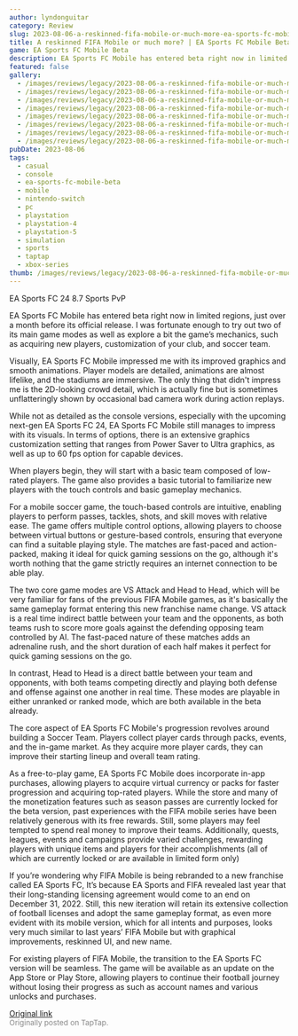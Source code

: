 ```yaml
---
author: lyndonguitar
category: Review
slug: 2023-08-06-a-reskinned-fifa-mobile-or-much-more-ea-sports-fc-mobile-beta-first-impressions
title: A reskinned FIFA Mobile or much more? | EA Sports FC Mobile Beta - First Impressions
game: EA Sports FC Mobile Beta
description: EA Sports FC Mobile has entered beta right now in limited regions, just over a month before its official release. I was fortunate enough to try out two of its main game modes as well as explore a bit the game’s mechanics, such as acquiring new players, customization of your club, and soccer team.
featured: false
gallery:
  - /images/reviews/legacy/2023-08-06-a-reskinned-fifa-mobile-or-much-more--ea-sports-fc-mobile-beta---first-impressions-0.avif
  - /images/reviews/legacy/2023-08-06-a-reskinned-fifa-mobile-or-much-more--ea-sports-fc-mobile-beta---first-impressions-1.avif
  - /images/reviews/legacy/2023-08-06-a-reskinned-fifa-mobile-or-much-more--ea-sports-fc-mobile-beta---first-impressions-2.avif
  - /images/reviews/legacy/2023-08-06-a-reskinned-fifa-mobile-or-much-more--ea-sports-fc-mobile-beta---first-impressions-3.avif
  - /images/reviews/legacy/2023-08-06-a-reskinned-fifa-mobile-or-much-more--ea-sports-fc-mobile-beta---first-impressions-4.avif
  - /images/reviews/legacy/2023-08-06-a-reskinned-fifa-mobile-or-much-more--ea-sports-fc-mobile-beta---first-impressions-5.avif
  - /images/reviews/legacy/2023-08-06-a-reskinned-fifa-mobile-or-much-more--ea-sports-fc-mobile-beta---first-impressions-6.avif
  - /images/reviews/legacy/2023-08-06-a-reskinned-fifa-mobile-or-much-more--ea-sports-fc-mobile-beta---first-impressions-7.avif
pubDate: 2023-08-06
tags:
  - casual
  - console
  - ea-sports-fc-mobile-beta
  - mobile
  - nintendo-switch
  - pc
  - playstation
  - playstation-4
  - playstation-5
  - simulation
  - sports
  - taptap
  - xbox-series
thumb: /images/reviews/legacy/2023-08-06-a-reskinned-fifa-mobile-or-much-more--ea-sports-fc-mobile-beta---first-impressions-0.avif
---
```


EA Sports FC 24
8.7
Sports
PvP

EA Sports FC Mobile has entered beta right now in limited regions, just over a month before its official release. I was fortunate enough to try out two of its main game modes as well as explore a bit the game’s mechanics, such as acquiring new players, customization of your club, and soccer team.

Visually, EA Sports FC Mobile impressed me with its improved graphics and smooth animations. Player models are detailed, animations are almost lifelike, and the stadiums are immersive. The only thing that didn't impress me is the 2D-looking crowd detail, which is actually fine but is sometimes unflatteringly shown by occasional bad camera work during action replays.

While not as detailed as the console versions, especially with the upcoming next-gen EA Sports FC 24, EA Sports FC Mobile still manages to impress with its visuals. In terms of options, there is an extensive graphics customization setting that ranges from Power Saver to Ultra graphics, as well as up to 60 fps option for capable devices.

When players begin, they will start with a basic team composed of low-rated players. The game also provides a basic tutorial to familiarize new players with the touch controls and basic gameplay mechanics.

For a mobile soccer game, the touch-based controls are intuitive, enabling players to perform passes, tackles, shots, and skill moves with relative ease. The game offers multiple control options, allowing players to choose between virtual buttons or gesture-based controls, ensuring that everyone can find a suitable playing style. The matches are fast-paced and action-packed, making it ideal for quick gaming sessions on the go, although it's worth nothing that the game strictly requires an internet connection to be able play.

The two core game modes are VS Attack and Head to Head, which will be very familiar for fans of the previous FIFA Mobile games, as it's basically the same gameplay format entering this new franchise name change. VS attack is a real time indirect battle between your team and the opponents, as both teams rush to score more goals against the defending opposing team controlled by AI. The fast-paced nature of these matches adds an adrenaline rush, and the short duration of each half makes it perfect for quick gaming sessions on the go.

In contrast, Head to Head is a direct battle between your team and opponents, with both teams competing directly and playing both defense and offense against one another in real time. These modes are playable in either unranked or ranked mode, which are both available in the beta already.

The core aspect of EA Sports FC Mobile's progression revolves around building a Soccer Team. Players collect player cards through packs, events, and the in-game market. As they acquire more player cards, they can improve their starting lineup and overall team rating.

As a free-to-play game, EA Sports FC Mobile does incorporate in-app purchases, allowing players to acquire virtual currency or packs for faster progression and acquiring top-rated players. While the store and many of the monetization features such as season passes are currently locked for the beta version, past experiences with the FIFA mobile series have been relatively generous with its free rewards. Still, some players may feel tempted to spend real money to improve their teams. Additionally, quests, leagues, events and campaigns provide varied challenges, rewarding players with unique items and players for their accomplishments (all of which are currently locked or are available in limited form only)

If you’re wondering why FIFA Mobile is being rebranded to a new franchise called EA Sports FC, It’s because EA Sports and FIFA revealed last year that their long-standing licensing agreement would come to an end on December 31, 2022. Still, this new iteration will retain its extensive collection of football licenses and adopt the same gameplay format, as even more evident with its mobile version, which for all intents and purposes, looks very much similar to last years’ FIFA Mobile but with graphical improvements, reskinned UI, and new name.

For existing players of FIFA Mobile, the transition to the EA Sports FC version will be seamless. The game will be available as an update on the App Store or Play Store, allowing players to continue their football journey without losing their progress as such as account names and various unlocks and purchases.

[Original link](https://m.taptap.io/post/6101771?share_id=85b92c5e610f&utm_medium=share&utm_source=discord)<br><span style="font-size: 0.95em; color: #888;">Originally posted on TapTap.</span>